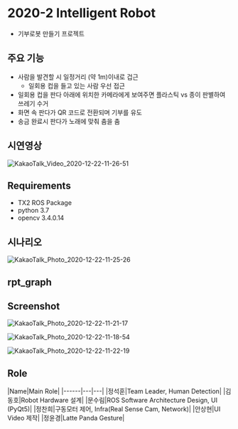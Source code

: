 # 2020-2 Intelligent Robot
- 기부로봇 만들기 프로젝트



## 주요 기능
- 사람을 발견할 시 일정거리 (약 1m)이내로 겁근
    - 일회용 컵을 들고 있는 사람 우선 접근
- 일회용 컵을 판다 아래에 위치한 카메라에게 보여주면 플라스틱 vs 종이 판별하여 쓰레기 수거
- 화면 속 판다가 QR 코드로 전환되며 기부를 유도
- 송금 완료시 판다가 노래에 맞춰 춤을 춤


## 시연영상

![KakaoTalk_Video_2020-12-22-11-26-51](https://user-images.githubusercontent.com/42709887/102842128-98b17480-4449-11eb-9dc9-61cfde20930f.gif)



## Requirements
- TX2 ROS Package
- python 3.7
- opencv 3.4.0.14


## 시나리오
![KakaoTalk_Photo_2020-12-22-11-25-26](https://user-images.githubusercontent.com/42709887/102841512-6ce1bf00-4448-11eb-8071-c166d6513fef.png)

## rpt_graph


## Screenshot
![KakaoTalk_Photo_2020-12-22-11-21-17](https://user-images.githubusercontent.com/42709887/102841245-ecbb5980-4447-11eb-868c-eb8223577473.jpeg)

![KakaoTalk_Photo_2020-12-22-11-18-54](https://user-images.githubusercontent.com/42709887/102841045-81718780-4447-11eb-8190-da33862b77b1.jpeg)

![KakaoTalk_Photo_2020-12-22-11-22-19](https://user-images.githubusercontent.com/42709887/102841317-0d83af00-4448-11eb-99e1-96d595b2016d.jpeg)



## Role
|Name|Main Role|
|------|---|---|
|정석훈|Team Leader, Human Detection|
|김동호|Robot Hardware 설계|
|문수림|ROS Software Architecture Design, UI (PyQt5)|
|정찬희|구동모터 제어, Infra(Real Sense Cam, Network)|
|안상현|UI Video 제작|
|정윤경|Latte Panda Gesture|

